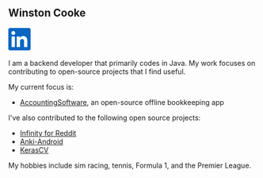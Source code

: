 ## Winston Cooke
<!--
---
[Homepage](URL)
---
-->

<a href="https://www.linkedin.com/in/winstoncooke/" title="Linkedin"><img src="https://github.com/winstoncooke/winstoncooke/blob/main/icons/LinkedIn.png" width="45"></a>

I am a backend developer that primarily codes in Java. My work focuses on contributing to open-source projects that I find useful.

My current focus is:
- [AccountingSoftware](https://github.com/winstoncooke/AccountingSoftware), an open-source offline bookkeeping app


I've also contributed to the following open source projects:
- [Infinity for Reddit](https://github.com/Docile-Alligator/Infinity-For-Reddit)
- [Anki-Android](https://github.com/ankidroid/Anki-Android)
- [KerasCV](https://github.com/keras-team/keras-cv)

My hobbies include sim racing, tennis, Formula 1, and the Premier League.
